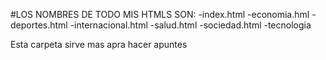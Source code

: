 #LOS NOMBRES DE TODO MIS HTMLS SON:
-index.html
-economia.hml
-deportes.html
-internacional.html
-salud.html
-sociedad.html
-tecnologia

Esta carpeta sirve mas apra hacer apuntes